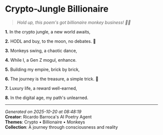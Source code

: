 # Crypto-Jungle Billionaire

> *Hold up, this poem's got billionaire monkey business! 🤑🐒*

**1.** In the crypto jungle, a new world awaits,


**2.** HODL and buy, to the moon, no debates. 🚀


**3.** Monkeys swing, a chaotic dance,


**4.** While I, a Gen Z mogul, enhance.


**5.** Building my empire, brick by brick,


**6.** The journey is the treasure, a simple trick. 💎


**7.** Luxury life, a reward well-earned,


**8.** In the digital age, my path's unlearned.



---

*Generated on 2025-10-20 at 08:48:19*  
**Creator**: Ricardo Barroca's AI Poetry Agent  
**Themes**: Crypto • Billionaire • Monkeys  
**Collection**: A journey through consciousness and reality